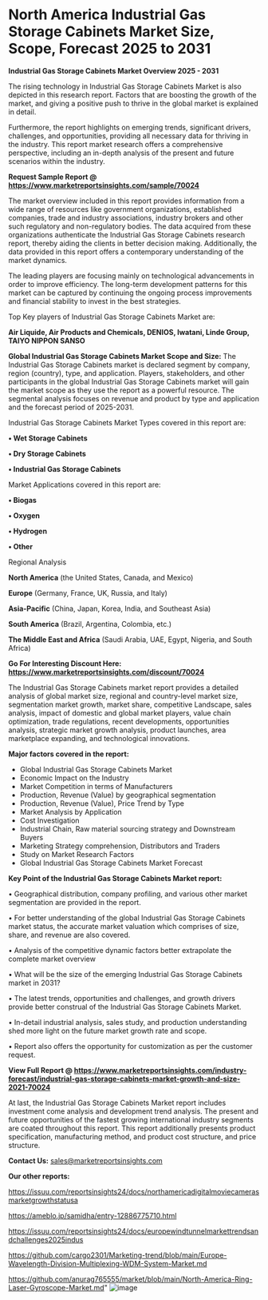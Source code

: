 # North America Industrial Gas Storage Cabinets Market Size, Scope, Forecast 2025 to 2031

<Strong> Industrial Gas Storage Cabinets Market Overview 2025 - 2031</strong>

The rising technology in Industrial Gas Storage Cabinets Market is also depicted in this research report. Factors that are boosting the growth of the market, and giving a positive push to thrive in the global market is explained in detail.

Furthermore, the report highlights on emerging trends, significant drivers, challenges, and opportunities, providing all necessary data for thriving in the industry. This report market research offers a comprehensive perspective, including an in-depth analysis of the present and future scenarios within the industry.

<strong>Request Sample Report @ <a href=https://www.marketreportsinsights.com/sample/70024>https://www.marketreportsinsights.com/sample/70024</a></strong>

The market overview included in this report provides information from a wide range of resources like government organizations, established companies, trade and industry associations, industry brokers and other such regulatory and non-regulatory bodies. The data acquired from these organizations authenticate the Industrial Gas Storage Cabinets research report, thereby aiding the clients in better decision making. Additionally, the data provided in this report offers a contemporary understanding of the market dynamics.

The leading players are focusing mainly on technological advancements in order to improve efficiency. The long-term development patterns for this market can be captured by continuing the ongoing process improvements and financial stability to invest in the best strategies.

Top Key players of Industrial Gas Storage Cabinets Market are:

<strong>Air Liquide, Air Products and Chemicals, DENIOS, Iwatani, Linde Group, TAIYO NIPPON SANSO</strong>

<strong><b>Global Industrial Gas Storage Cabinets Market Scope and Size:</b></strong>
The Industrial Gas Storage Cabinets market is declared segment by company, region (country), type, and application. Players, stakeholders, and other participants in the global Industrial Gas Storage Cabinets market will gain the market scope as they use the report as a powerful resource. The segmental analysis focuses on revenue and product by type and application and the forecast period of 2025-2031.

Industrial Gas Storage Cabinets Market Types covered in this report are:

<strong>• Wet Storage Cabinets

• Dry Storage Cabinets

• Industrial Gas Storage Cabinets</strong>

Market Applications covered in this report are:

<strong>• Biogas

• Oxygen

• Hydrogen

• Other</strong> 

Regional Analysis

<strong>North America</strong> (the United States, Canada, and Mexico)

<strong>Europe</strong> (Germany, France, UK, Russia, and Italy)

<strong>Asia-Pacific</strong> (China, Japan, Korea, India, and Southeast Asia)

<strong>South America</strong> (Brazil, Argentina, Colombia, etc.)

<strong>The Middle East and Africa</strong> (Saudi Arabia, UAE, Egypt, Nigeria, and South Africa)

<strong>Go For Interesting Discount Here: <a href=https://www.marketreportsinsights.com/discount/70024>https://www.marketreportsinsights.com/discount/70024</a></strong>

The Industrial Gas Storage Cabinets market report provides a detailed analysis of global market size, regional and country-level market size, segmentation market growth, market share, competitive Landscape, sales analysis, impact of domestic and global market players, value chain optimization, trade regulations, recent developments, opportunities analysis, strategic market growth analysis, product launches, area marketplace expanding, and technological innovations.

<strong><b>Major factors covered in the report:</b></strong>
<ul>
  <li>Global Industrial Gas Storage Cabinets Market </li>
  <li>Economic Impact on the Industry</li>
  <li>Market Competition in terms of Manufacturers</li>
  <li>Production, Revenue (Value) by geographical segmentation</li>
  <li>Production, Revenue (Value), Price Trend by Type</li>
  <li>Market Analysis by Application</li>
  <li>Cost Investigation</li>
  <li>Industrial Chain, Raw material sourcing strategy and Downstream Buyers</li>
  <li>Marketing Strategy comprehension, Distributors and Traders</li>
  <li>Study on Market Research Factors</li>
  <li>Global Industrial Gas Storage Cabinets Market Forecast</li>
</ul>

<strong><b>Key Point of the Industrial Gas Storage Cabinets Market report:</b></strong>

• Geographical distribution, company profiling, and various other market segmentation are provided in the report.

• For better understanding of the global Industrial Gas Storage Cabinets market status, the accurate market valuation which comprises of size, share, and revenue are also covered.

• Analysis of the competitive dynamic factors better extrapolate the complete market overview

• What will be the size of the emerging Industrial Gas Storage Cabinets market in 2031?

• The latest trends, opportunities and challenges, and growth drivers provide better construal of the Industrial Gas Storage Cabinets Market.

• In-detail industrial analysis, sales study, and production understanding shed more light on the future market growth rate and scope.

• Report also offers the opportunity for customization as per the customer request.

<strong><b>View Full Report @ <a href=https://www.marketreportsinsights.com/industry-forecast/industrial-gas-storage-cabinets-market-growth-and-size-2021-70024>https://www.marketreportsinsights.com/industry-forecast/industrial-gas-storage-cabinets-market-growth-and-size-2021-70024</a></b></strong>


At last, the Industrial Gas Storage Cabinets Market report includes investment come analysis and development trend analysis. The present and future opportunities of the fastest growing international industry segments are coated throughout this report. This report additionally presents product specification, manufacturing method, and product cost structure, and price structure.

<strong>Contact Us:</strong>
sales@marketreportsinsights.com

<strong>Our other reports:</strong>

<a href=https://issuu.com/reportsinsights24/docs/northamericadigitalmoviecamerasmarketgrowthstatusa>https://issuu.com/reportsinsights24/docs/northamericadigitalmoviecamerasmarketgrowthstatusa</a>

<a href=https://ameblo.jp/samidha/entry-12886775710.html>https://ameblo.jp/samidha/entry-12886775710.html</a>

<a href=https://issuu.com/reportsinsights24/docs/europewindtunnelmarkettrendsandchallenges2025indus>https://issuu.com/reportsinsights24/docs/europewindtunnelmarkettrendsandchallenges2025indus</a>

<a href=https://github.com/cargo2301/Marketing-trend/blob/main/Europe-Wavelength-Division-Multiplexing-WDM-System-Market.md>https://github.com/cargo2301/Marketing-trend/blob/main/Europe-Wavelength-Division-Multiplexing-WDM-System-Market.md</a>

<a href=https://github.com/anurag765555/market/blob/main/North-America-Ring-Laser-Gyroscope-Market.md>https://github.com/anurag765555/market/blob/main/North-America-Ring-Laser-Gyroscope-Market.md</a>"
![image](https://github.com/user-attachments/assets/4dc2a662-ce75-4a42-9f14-8a4cd83ff749)
